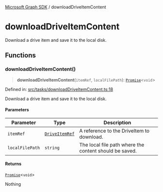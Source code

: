 [Microsoft Graph SDK](README.md) / downloadDriveItemContent

# downloadDriveItemContent

Download a drive item and save it to the local disk.

## Functions

### downloadDriveItemContent()

> **downloadDriveItemContent**(`itemRef`, `localFilePath`): [`Promise`](https://developer.mozilla.org/docs/Web/JavaScript/Reference/Global_Objects/Promise)\<`void`\>

Defined in: [src/tasks/downloadDriveItemContent.ts:18](https://github.com/Future-Secure-AI/microsoft-graph/blob/main/src/tasks/downloadDriveItemContent.ts#L18)

Download a drive item and save it to the local disk.

#### Parameters

| Parameter | Type | Description |
| ------ | ------ | ------ |
| `itemRef` | [`DriveItemRef`](DriveItemRef.md#driveitemref) | A reference to the DriveItem to download. |
| `localFilePath` | `string` | The local file path where the content should be saved. |

#### Returns

[`Promise`](https://developer.mozilla.org/docs/Web/JavaScript/Reference/Global_Objects/Promise)\<`void`\>

Nothing
